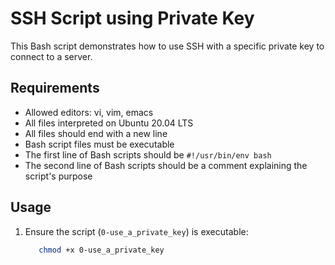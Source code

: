 # SSH Script using Private Key

This Bash script demonstrates how to use SSH with a specific private key to connect to a server.

## Requirements

- Allowed editors: vi, vim, emacs
- All files interpreted on Ubuntu 20.04 LTS
- All files should end with a new line
- Bash script files must be executable
- The first line of Bash scripts should be `#!/usr/bin/env bash`
- The second line of Bash scripts should be a comment explaining the script's purpose

## Usage

1. Ensure the script (`0-use_a_private_key`) is executable:
   ```bash
      chmod +x 0-use_a_private_key
      